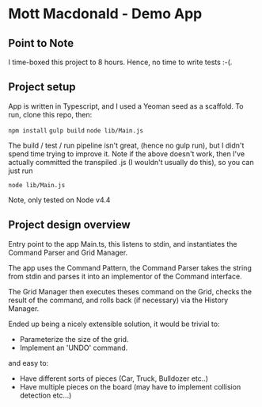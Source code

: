 # Mott Macdonald - Demo App

## Point to Note
I time-boxed this project to 8 hours. Hence, no time to write tests :-(.

## Project setup
App is written in Typescript, and I used a Yeoman seed as a scaffold.
To run, clone this repo, then:

`npm install`
`gulp build`
`node lib/Main.js`

The build / test / run pipeline isn't great, (hence no gulp run), but I didn't spend time trying to improve it.
Note if the above doesn't work, then I've actually committed the transpiled .js (I wouldn't usually do this), so you can just run

`node lib/Main.js`

Note, only tested on Node v4.4


## Project design overview
Entry point to the app Main.ts, this listens to stdin, and instantiates the Command Parser and Grid Manager.

The app uses the Command Pattern, the Command Parser takes the string from stdin and parses it into an implementor of the Command interface.

The Grid Manager then executes theses command on the Grid, checks the result of the command, and rolls back (if necessary) via the History Manager.

Ended up being a nicely extensible solution, it would be trivial to:

+ Parameterize the size of the grid.
+ Implement an 'UNDO' command.

and easy to:

+ Have different sorts of pieces (Car, Truck, Bulldozer etc..)
+ Have multiple pieces on the board (may have to implement collision detection etc...)



 
 





